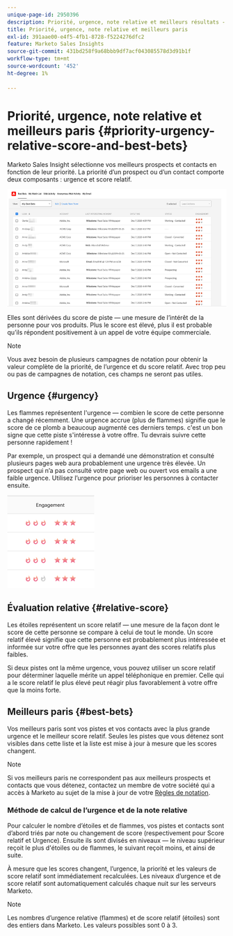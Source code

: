 ```yaml
---
unique-page-id: 2950396
description: Priorité, urgence, note relative et meilleurs résultats - Documents Marketo - Documentation du produit
title: Priorité, urgence, note relative et meilleurs paris
exl-id: 391aae00-e4f5-4fb1-8728-f5224276dfc2
feature: Marketo Sales Insights
source-git-commit: 431bd258f9a68bbb9df7acf043085578d3d91b1f
workflow-type: tm+mt
source-wordcount: '452'
ht-degree: 1%

---
```


# Priorité, urgence, note relative et meilleurs paris {#priority-urgency-relative-score-and-best-bets}

Marketo Sales Insight sélectionne vos meilleurs prospects et contacts en fonction de leur priorité. La priorité d’un prospect ou d’un contact comporte deux composants : urgence et score relatif.

![](assets/priority-urgency-relative-score-and-best-bets-1.png)

Elles sont dérivées du score de piste — une mesure de l’intérêt de la personne pour vos produits. Plus le score est élevé, plus il est probable qu’ils répondent positivement à un appel de votre équipe commerciale.

>[!NOTE]
>
>Vous avez besoin de plusieurs campagnes de notation pour obtenir la valeur complète de la priorité, de l’urgence et du score relatif.  Avec trop peu ou pas de campagnes de notation, ces champs ne seront pas utiles.

## Urgence {#urgency}

Les flammes représentent l&#39;urgence — combien le score de cette personne a changé récemment. Une urgence accrue (plus de flammes) signifie que le score de ce plomb a beaucoup augmenté ces derniers temps. c&#39;est un bon signe que cette piste s&#39;intéresse à votre offre. Tu devrais suivre cette personne rapidement !

Par exemple, un prospect qui a demandé une démonstration et consulté plusieurs pages web aura probablement une urgence très élevée. Un prospect qui n’a pas consulté votre page web ou ouvert vos emails a une faible urgence. Utilisez l’urgence pour prioriser les personnes à contacter ensuite.

![](assets/priority-urgency-relative-score-and-best-bets-2.png)

## Évaluation relative {#relative-score}

Les étoiles représentent un score relatif — une mesure de la façon dont le score de cette personne se compare à celui de tout le monde. Un score relatif élevé signifie que cette personne est probablement plus intéressée et informée sur votre offre que les personnes ayant des scores relatifs plus faibles.

Si deux pistes ont la même urgence, vous pouvez utiliser un score relatif pour déterminer laquelle mérite un appel téléphonique en premier. Celle qui a le score relatif le plus élevé peut réagir plus favorablement à votre offre que la moins forte.

## Meilleurs paris {#best-bets}

Vos meilleurs paris sont vos pistes et vos contacts avec la plus grande urgence et le meilleur score relatif. Seules les pistes que vous détenez sont visibles dans cette liste et la liste est mise à jour à mesure que les scores changent.

>[!NOTE]
>
>Si vos meilleurs paris ne correspondent pas aux meilleurs prospects et contacts que vous détenez, contactez un membre de votre société qui a accès à Marketo au sujet de la mise à jour de votre [Règles de notation](/help/marketo/getting-started/quick-wins/simple-scoring.md).

### Méthode de calcul de l’urgence et de la note relative

Pour calculer le nombre d’étoiles et de flammes, vos pistes et contacts sont d’abord triés par note ou changement de score (respectivement pour Score relatif et Urgence). Ensuite ils sont divisés en niveaux — le niveau supérieur reçoit le plus d&#39;étoiles ou de flammes, le suivant reçoit moins, et ainsi de suite.

À mesure que les scores changent, l’urgence, la priorité et les valeurs de score relatif sont immédiatement recalculées. Les niveaux d’urgence et de score relatif sont automatiquement calculés chaque nuit sur les serveurs Marketo.

>[!NOTE]
>
>Les nombres d’urgence relative (flammes) et de score relatif (étoiles) sont des entiers dans Marketo. Les valeurs possibles sont 0 à 3.
